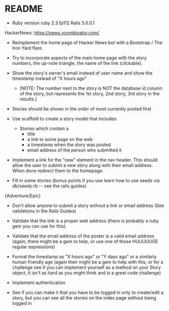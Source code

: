 # README
* Ruby version
ruby 2.3.1p112
Rails 5.0.0.1

HackerNews:
https://news.ycombinator.com/

* Reimplement the home page of Hacker News but with a Bootstrap / The Iron Yard flare.

- Try to incorporate aspects of the main home page with the story numbers, the up-vote triangle, the name of the link (clickable).

- Show the story's owner's email instead of user name and show the timestamp instead of "X hours ago"

    + [NOTE: The number next to the story is NOT the database id column of the story, but represents the 1st story, 2nd story, 3rd story in the results.]  

- Stories should be shown in the order of most currently posted first

- Use scaffold to create a story model that includes:
  - Stories which contain a
      - title
      - a link to some page on the web
      - a timestamp when the story was posted
      - email address of the person who submitted it

- Implement a link for the "new" element in the nav header. This should allow the user to submit a new story along with their email address. When done redirect them to the homepage.

- Fill in some stories (bonus points if you use learn how to use seeds via db/seeds.rb -- see the rails guides)

{Adventure/Epic}

- Don't allow anyone to submit a story without a link or email address (See validations in the Rails Guides)

- Validate that the link is a proper web address (there is probably a ruby gem you can use for this)

- Validate that the email address of the poster is a valid email address (again, there might be a gem to help, or use one of those HUUUUUGE regular expressions)

- Format the timestamp as "X hours ago" or "Y days ago" or a similarly human friendly age (again their might be a gem to help with this, or for a challenge see if you can implement yourself as a method on your Story object, it isn't as hard as you might think and is a great code challenge)

- Implement authentication

- See if you can make it that you have to be logged in only to create/edit a story, but you can see all the stories on the index page without being logged in
